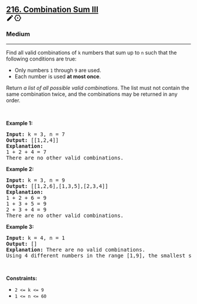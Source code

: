 <h2><a href="https://leetcode.com/problems/combination-sum-iii/">216. Combination Sum III<div class="css-1x6t3yl"><a title="Edit this question" href="/library/216" target="_blank" class="css-17r6ukt"><svg viewBox="0 0 24 24" width="1em" height="1em" class="icon__1Md2"><path fill-rule="evenodd" d="M3 17.25V21h3.75L17.81 9.94l-3.75-3.75L3 17.25zM20.71 7.04a.996.996 0 0 0 0-1.41l-2.34-2.34a.996.996 0 0 0-1.41 0l-1.83 1.83 3.75 3.75 1.83-1.83z"></path></svg></a><a title="Admin link" href="/mystic/pluto/problemset/ccquestionproxy/216" target="_blank" class="css-17r6ukt"><svg viewBox="0 0 24 24" width="1em" height="1em" class="icon__1Md2"><path fill-rule="evenodd" d="M14.895 2c-.69.734-1.724 1.212-2.896 1.212-1.17 0-2.203-.478-2.894-1.212-.279.084-3.866 2.176-4.146 2.449.275.975.163 2.124-.42 3.157-.586 1.033-1.505 1.706-2.472 1.949-.09.383-.09 4.507 0 4.89.967.243 1.887.916 2.471 1.949.585 1.033.697 2.182.42 3.157.28.273 3.868 2.365 4.146 2.449.69-.734 1.725-1.212 2.895-1.212 1.172 0 2.206.478 2.897 1.212.278-.084 3.864-2.176 4.145-2.449-.276-.975-.164-2.124.42-3.157.585-1.033 1.505-1.706 2.472-1.949.09-.383.09-4.507 0-4.89-.967-.243-1.886-.916-2.471-1.949-.584-1.033-.696-2.182-.42-3.157-.28-.273-3.868-2.365-4.147-2.449m.195 2.39c.556.318 1.23.714 1.765 1.038a6.275 6.275 0 0 0 .817 3.147 6.215 6.215 0 0 0 2.276 2.314c.01.679.01 1.543 0 2.222a6.208 6.208 0 0 0-2.276 2.314 6.277 6.277 0 0 0-.818 3.148c-.535.323-1.207.718-1.763 1.037a6.175 6.175 0 0 0-3.092-.822c-1.103 0-2.172.29-3.09.822a91.762 91.762 0 0 1-1.763-1.037 6.277 6.277 0 0 0-.818-3.148 6.215 6.215 0 0 0-2.276-2.314 80.47 80.47 0 0 1 0-2.222 6.213 6.213 0 0 0 2.275-2.314c.552-.975.83-2.069.818-3.147.536-.324 1.209-.72 1.764-1.038a6.184 6.184 0 0 0 3.09.822 6.178 6.178 0 0 0 3.09-.822M12 14a2 2 0 1 0 0-4 2 2 0 0 0 0 4z"></path></svg></a></div></a></h2><h3>Medium</h3><hr><div><p>Find all valid combinations of <code>k</code> numbers that sum up to <code>n</code> such that the following conditions are true:</p>

<ul>
	<li>Only numbers <code>1</code> through <code>9</code> are used.</li>
	<li>Each number is used <strong>at most once</strong>.</li>
</ul>

<p>Return <em>a list of all possible valid combinations</em>. The list must not contain the same combination twice, and the combinations may be returned in any order.</p>

<p>&nbsp;</p>
<p><strong>Example 1:</strong></p>

<pre><strong>Input:</strong> k = 3, n = 7
<strong>Output:</strong> [[1,2,4]]
<strong>Explanation:</strong>
1 + 2 + 4 = 7
There are no other valid combinations.</pre>

<p><strong>Example 2:</strong></p>

<pre><strong>Input:</strong> k = 3, n = 9
<strong>Output:</strong> [[1,2,6],[1,3,5],[2,3,4]]
<strong>Explanation:</strong>
1 + 2 + 6 = 9
1 + 3 + 5 = 9
2 + 3 + 4 = 9
There are no other valid combinations.
</pre>

<p><strong>Example 3:</strong></p>

<pre><strong>Input:</strong> k = 4, n = 1
<strong>Output:</strong> []
<strong>Explanation:</strong> There are no valid combinations.
Using 4 different numbers in the range [1,9], the smallest sum we can get is 1+2+3+4 = 10 and since 10 &gt; 1, there are no valid combination.
</pre>

<p>&nbsp;</p>
<p><strong>Constraints:</strong></p>

<ul>
	<li><code>2 &lt;= k &lt;= 9</code></li>
	<li><code>1 &lt;= n &lt;= 60</code></li>
</ul>
</div>